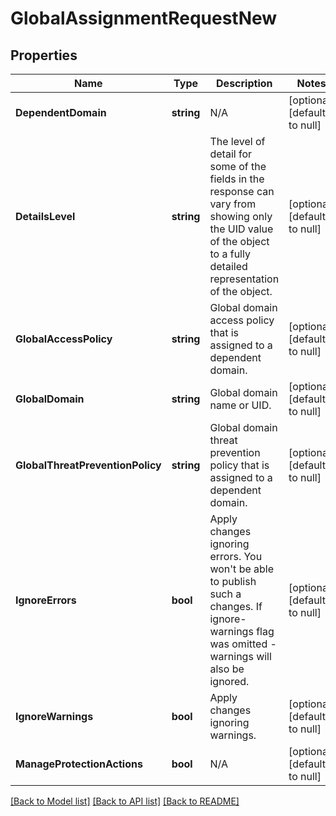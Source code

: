 # GlobalAssignmentRequestNew

## Properties
Name | Type | Description | Notes
------------ | ------------- | ------------- | -------------
**DependentDomain** | **string** | N/A | [optional] [default to null]
**DetailsLevel** | **string** | The level of detail for some of the fields in the response can vary from showing only the UID value of the object to a fully detailed representation of the object. | [optional] [default to null]
**GlobalAccessPolicy** | **string** | Global domain access policy that is assigned to a dependent domain. | [optional] [default to null]
**GlobalDomain** | **string** | Global domain name or UID. | [optional] [default to null]
**GlobalThreatPreventionPolicy** | **string** | Global domain threat prevention policy that is assigned to a dependent domain. | [optional] [default to null]
**IgnoreErrors** | **bool** | Apply changes ignoring errors. You won&#39;t be able to publish such a changes. If ignore-warnings flag was omitted - warnings will also be ignored. | [optional] [default to null]
**IgnoreWarnings** | **bool** | Apply changes ignoring warnings. | [optional] [default to null]
**ManageProtectionActions** | **bool** | N/A | [optional] [default to null]

[[Back to Model list]](../README.md#documentation-for-models) [[Back to API list]](../README.md#documentation-for-api-endpoints) [[Back to README]](../README.md)


